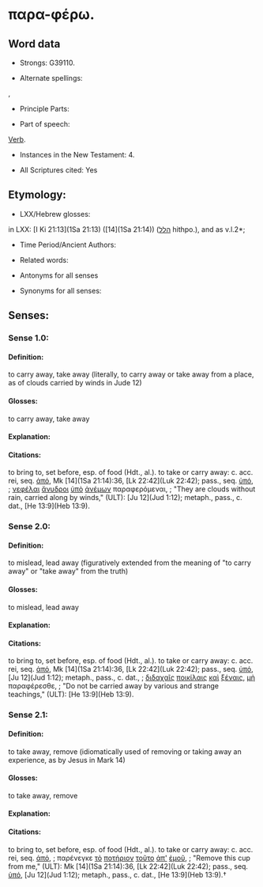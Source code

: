 # παρα-φέρω.

<!-- Status: S2=NeedsReview -->
<!-- Lexica used for edits: BDAG, FFM, LN, A-S -->

## Word data

* Strongs: G39110.

* Alternate spellings:

,

* Principle Parts: 


* Part of speech: 

[Verb](http://ugg.readthedocs.io/en/latest/verb.html).

* Instances in the New Testament: 4.

* All Scriptures cited: Yes

## Etymology: 


* LXX/Hebrew glosses: 

in LXX: [I Ki 21:13](1Sa 21:13) ([14](1Sa 21:14)) ([הלל](//en-uhl/H1984) hithpo.), and as v.l.2*;

* Time Period/Ancient Authors: 


* Related words: 

* Antonyms for all senses

* Synonyms for all senses: 


## Senses: 


### Sense  1.0: 

#### Definition: 

to carry away, take away (literally, to carry away or take away from a place, as of clouds carried by winds in Jude 12)

#### Glosses: 

to carry away, take away

#### Explanation: 


#### Citations: 

to bring to, set before, esp. of food (Hdt., al.). to take or carry away: c. acc. rei, seq. [ἀπό](), Mk [14](1Sa 21:14):36, [Lk 22:42](Luk 22:42); pass., seq. [ὑπό](), 
; [νεφέλαι](../G35070/01.md) [ἄνυδροι](../G05040/01.md) [ὑπὸ](../G52590/01.md) [ἀνέμων](../G04170/01.md) παραφερόμεναι,
; "They are clouds without rain, carried along by winds," (ULT):
[Ju 12](Jud 1:12); metaph., pass., c. dat., [He 13:9](Heb 13:9).


### Sense  2.0: 

#### Definition: 

to mislead, lead away (figuratively extended from the meaning of "to carry away" or "take away" from the truth)

#### Glosses: 

to mislead, lead away

#### Explanation: 


#### Citations: 

to bring to, set before, esp. of food (Hdt., al.). to take or carry away: c. acc. rei, seq. [ἀπό](), Mk [14](1Sa 21:14):36, [Lk 22:42](Luk 22:42); pass., seq. [ὑπό](), [Ju 12](Jud 1:12); metaph., pass., c. dat., 
; [διδαχαῖς](../G13220/01.md) [ποικίλαις](../G41640/01.md) [καὶ](../G25320/01.md) [ξέναις](../G35810/01.md), [μὴ](../G33610/01.md) παραφέρεσθε, 
; "Do not be carried away by various and strange teachings," (ULT):
[He 13:9](Heb 13:9).

### Sense  2.1: 

#### Definition: 

to take away, remove (idiomatically used of removing or taking away an experience, as by Jesus in Mark 14)

#### Glosses: 

to take away, remove 

#### Explanation: 


#### Citations: 

to bring to, set before, esp. of food (Hdt., al.). to take or carry away: c. acc. rei, seq. [ἀπό](), 
; παρένεγκε [τὸ](../G35880/01.md) [ποτήριον](../G42210/01.md) [τοῦτο](../G37780/01.md) [ἀπ'](../G05750/01.md) [ἐμοῦ](../G14730/01.md),
; "Remove this cup from me," (ULT):
Mk [14](1Sa 21:14):36, [Lk 22:42](Luk 22:42); pass., seq. [ὑπό](), [Ju 12](Jud 1:12); metaph., pass., c. dat., [He 13:9](Heb 13:9).†